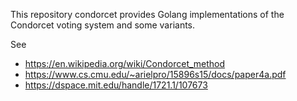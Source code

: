 This repository condorcet provides Golang implementations of the Condorcet voting system and some variants.

See
- https://en.wikipedia.org/wiki/Condorcet_method
- https://www.cs.cmu.edu/~arielpro/15896s15/docs/paper4a.pdf
- https://dspace.mit.edu/handle/1721.1/107673